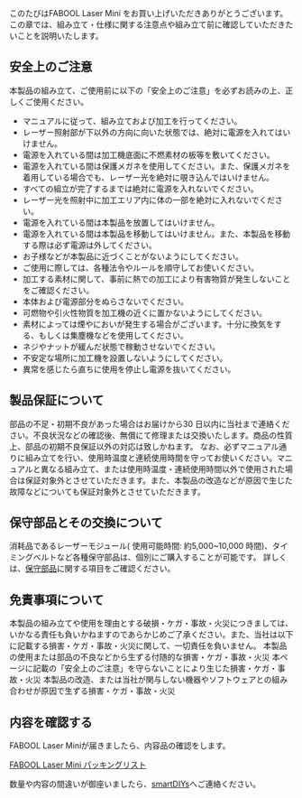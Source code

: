 このたびはFABOOL Laser Mini をお買い上げいただきありがとうございます。この章では、組み立て・仕様に関する注意点や組み立て前に確認していただきたいことを説明いたします。

## 安全上のご注意
本製品の組み立て、ご使用前に以下の「安全上のご注意」を必ずお読みの上、正しくご使用ください。

- マニュアルに従って、組み立ておよび加工を行ってください。
- レーザー照射部が下以外の方向に向いた状態では、絶対に電源を入れてはいけません。
- 電源を入れている間は加工機底面に不燃素材の板等を敷いてください。
- 電源を入れている間は保護メガネを使用してください。また、保護メガネを着用している場合でも、レーザー光を絶対に覗き込んではいけません。
- すべての組立が完了するまでは絶対に電源を入れないでください。
- レーザー光を照射中に加工エリア内に体の一部を絶対に入れないでください。
- 電源を入れている間は本製品を放置してはいけません。
- 電源を入れている間は本製品を移動してはいけません。また、本製品を移動する際は必ず電源は外してください。
- お子様などが本製品に近づくことがないようにしてください。
- ご使用に際しては、各種法令やルールを順守してお使いください。
- 加工する素材に関して、事前に熱での加工により有害物質が発生しないことをご確認ください。
- 本体および電源部分をぬらさないでください。
- 可燃物や引火性物質を加工機の近くに置かないようにしてください。
- 素材によっては煙やにおいが発生する場合がございます。十分に換気をする、もしくは集塵機などを使用してください。
- ネジやナットが緩んだ状態で稼動させないでください。
- 不安定な場所に加工機を設置しないようにしてください。
- 異常を感じたら直ちに使用を停止し電源を抜いてください。

## 製品保証について
部品の不足・初期不良があった場合はお届けから30 日以内に当社まで連絡ください。不良状況などの確認後、無償にて修理または交換いたします。商品の性質上、部品の初期不良保証以外の対応は致しかねます。
なお、必ずマニュアル通りに組み立てを行い、使用時温度と連続使用時間を守ってお使いください。マニュアルと異なる組み立て、または使用時温度・連続使用時間以外で使用された場合は保証対象外とさせていただきます。また、本製品の改造などが原因で生じた故障などについても保証対象外とさせていただきます。

## 保守部品とその交換について
消耗品であるレーザーモジュール( 使用可能時間: 約5,000~10,000 時間)、タイミングベルトなど各種保守部品は、個別にご購入することが可能です。
詳しくは、[保守部品](https://www.smartdiys.com/manual/fabool-laser-mini-plus-service-parts/)に関する項目をご確認ください。

## 免責事項について
本製品の組み立てや使用を理由とする破損・ケガ・事故・火災につきましては、いかなる責任も負いかねますのであらかじめご了承ください。また、当社は以下に記載する損害・ケガ・事故・火災に関して、一切責任を負いません。
本製品の使用または部品の不良などから生ずる付随的な損害・ケガ・事故・火災
本ページに記載の「安全上のご注意」を守らないことにより生じた損害・ケガ・事故・火災
本製品の改造、または当社が関与しない機器やソフトウェアとの組み合わせが原因で生ずる損害・ケガ・事故・火災

## 内容を確認する
FABOOL Laser Miniが届きましたら、内容品の確認をします。

[FABOOL Laser Mini パッキングリスト](https://www.smartdiys.com/manual/wp-content/uploads/2016/08/fabool-laser-mini-packing-list.pdf)


数量や内容の間違いが御座いましたら、[smartDIYs](https://www.smartdiys.com/contact/)へご連絡ください。
